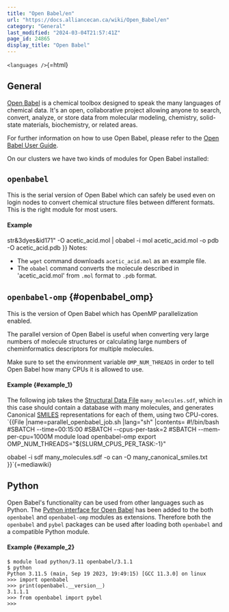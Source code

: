 ```yaml
---
title: "Open Babel/en"
url: "https://docs.alliancecan.ca/wiki/Open_Babel/en"
category: "General"
last_modified: "2024-03-04T21:57:41Z"
page_id: 24865
display_title: "Open Babel"
---
```


`<languages />`{=html}

## General

[Open Babel](https://openbabel.org/) is a chemical toolbox designed to speak the many languages of chemical data. It\'s an open, collaborative project allowing anyone to search, convert, analyze, or store data from molecular modeling, chemistry, solid-state materials, biochemistry, or related areas.

For further information on how to use Open Babel, please refer to the [Open Babel User Guide](https://openbabel.org/docs/).

On our clusters we have two kinds of modules for Open Babel installed:

## `openbabel`

This is the serial version of Open Babel which can safely be used even on login nodes to convert chemical structure files between different formats. This is the right module for most users.

#### Example

str&3dyes&id171\" -O acetic_acid.mol \| obabel -i mol acetic_acid.mol -o pdb -O acetic_acid.pdb }} Notes:

- The `wget` command downloads `acetic_acid.mol` as an example file.
- The `obabel` command converts the molecule described in \'acetic_acid.mol\' from `.mol` format to `.pdb` format.

## `openbabel-omp` {#openbabel_omp}

This is the version of Open Babel which has OpenMP parallelization enabled.

The parallel version of Open Babel is useful when converting very large numbers of molecule structures or calculating large numbers of cheminformatics descriptors for multiple molecules.

Make sure to set the environment variable `OMP_NUM_THREADS` in order to tell Open Babel how many CPUs it is allowed to use.

#### Example {#example_1}

The following job takes the [Structural Data File](https://en.wikipedia.org/wiki/Chemical_table_file#SDF) `many_molecules.sdf`, which in this case should contain a database with many molecules, and generates Canonical [SMILES](https://en.wikipedia.org/wiki/Simplified_molecular-input_line-entry_system) representations for each of them, using two CPU-cores. `{{File
  |name=parallel_openbabel_job.sh
  |lang="sh"
  |contents=
#!/bin/bash
#SBATCH --time=00:15:00
#SBATCH --cpus-per-task=2
#SBATCH --mem-per-cpu=1000M
module load openbabel-omp
export OMP_NUM_THREADS="${SLURM_CPUS_PER_TASK:-1}"

obabel  -i sdf  many_molecules.sdf  -o can  -O many_canonical_smiles.txt
}}`{=mediawiki}

## Python

Open Babel\'s functionality can be used from other languages such as Python. The [Python interface for Open Babel](https://openbabel.org/docs/UseTheLibrary/Python.html) has been added to the both `openbabel` and `openbabel-omp` modules as extensions. Therefore both the `openbabel` and `pybel` packages can be used after loading both `openbabel` and a compatible Python module.

#### Example {#example_2}

`$ module load python/3.11 openbabel/3.1.1`\
`$ python`\
`Python 3.11.5 (main, Sep 19 2023, 19:49:15) [GCC 11.3.0] on linux`\
`>>> import openbabel`\
`>>> print(openbabel.__version__)`\
`3.1.1.1`\
`>>> from openbabel import pybel`\
`>>>`
